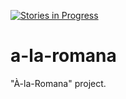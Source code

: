 [![Stories in Progress](https://badge.waffle.io/Kalimaha/a-la-romana.svg?label=in%20progress&title=Progress)](http://waffle.io/Kalimaha/a-la-romana)

# a-la-romana
"À-la-Romana" project.
